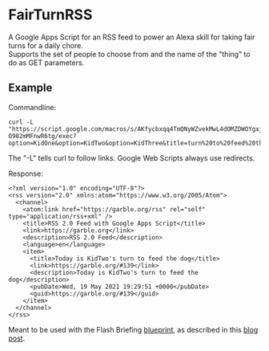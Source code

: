 # FairTurnRSS

A Google Apps Script for an RSS feed to power an Alexa skill for taking fair turns for a daily chore.  
Supports the set of people to choose from and the name of the "thing" to do as GET parameters.

## Example

Commandline:
```
curl -L "https://script.google.com/macros/s/AKfycbxqq4TmQNyWZvekMwL4dOMZDWOYgxj3SJFLx1_8MJ6mBhIlWyWRUY2I-O982mMFnwR6tg/exec?option=KidOne&option=KidTwo&option=KidThree&title=turn%20to%20feed%20the%20dog"
```
The "-L" tells curl to follow links.  Google Web Scripts always use redirects.  

Response:
```
<?xml version="1.0" encoding="UTF-8"?>
<rss version="2.0" xmlns:atom="https://www.w3.org/2005/Atom">
  <channel>
    <atom:link href="https://garble.org/rss" rel="self" type="application/rss+xml" />
    <title>RSS 2.0 Feed with Google Apps Script</title>
    <link>https://garble.org</link>
    <description>RSS 2.0 Feed</description>
    <language>en</language>
    <item>
      <title>Today is KidTwo's turn to feed the dog</title>
      <link>https://garble.org/#139</link>
      <description>Today is KidTwo's turn to feed the dog</description>
      <pubDate>Wed, 19 May 2021 19:29:51 +0000</pubDate>
      <guid>https://garble.org/#139</guid>
    </item>
  </channel>
</rss>
```

Meant to be used with the Flash Briefing [blueprint](https://blueprints.amazon.com), as described in this [blog post](https://blog.garble.org/).

